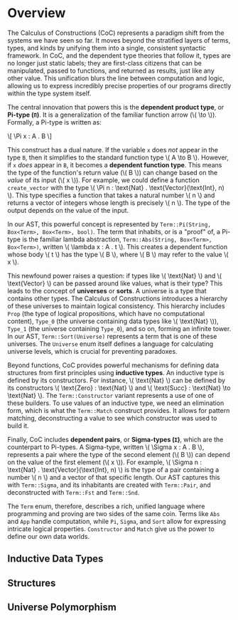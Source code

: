# Overview

The Calculus of Constructions (CoC) represents a paradigm shift from the systems we have seen so far. It moves beyond the stratified layers of terms, types, and kinds by unifying them into a single, consistent syntactic framework. In CoC, and the dependent type theories that follow it, types are no longer just static labels; they are first-class citizens that can be manipulated, passed to functions, and returned as results, just like any other value. This unification blurs the line between computation and logic, allowing us to express incredibly precise properties of our programs directly within the type system itself.

The central innovation that powers this is the **dependent product type**, or **Pi-type (`Π`)**. It is a generalization of the familiar function arrow (\\( \to \\)). Formally, a Pi-type is written as:

\\[ \Pi x : A . B \\]

This construct has a dual nature. If the variable `x` does *not* appear in the type `B`, then it simplifies to the standard function type \\( A \to B \\). However, if `x` *does* appear in `B`, it becomes a **dependent function type**. This means the type of the function's return value (\\( B \\)) can change based on the *value* of its input (\\( x \\)). For example, we could define a function `create_vector` with the type \\( \Pi n : \text{Nat} . \text{Vector}(\text{Int}, n) \\). This type specifies a function that takes a natural number \\( n \\) and returns a vector of integers whose length is precisely \\( n \\). The type of the output depends on the value of the input.

In our AST, this powerful concept is represented by `Term::Pi(String, Box<Term>, Box<Term>, bool)`. The term that inhabits, or is a "proof" of, a Pi-type is the familiar lambda abstraction, `Term::Abs(String, Box<Term>, Box<Term>)`, written \\( \lambda x : A . t \\). This creates a dependent function whose body \\( t \\) has the type \\( B \\), where \\( B \\) may refer to the value \\( x \\).

This newfound power raises a question: if types like \\( \text{Nat} \\) and \\( \text{Vector} \\) can be passed around like values, what is their type? This leads to the concept of **universes** or **sorts**. A universe is a type that contains other types. The Calculus of Constructions introduces a hierarchy of these universes to maintain logical consistency. This hierarchy includes `Prop` (the type of logical propositions, which have no computational content), `Type_0` (the universe containing data types like \\( \text{Nat} \\)), `Type_1` (the universe containing `Type_0`), and so on, forming an infinite tower. In our AST, `Term::Sort(Universe)` represents a term that is one of these universes. The `Universe` enum itself defines a language for calculating universe levels, which is crucial for preventing paradoxes.

Beyond functions, CoC provides powerful mechanisms for defining data structures from first principles using **inductive types**. An inductive type is defined by its constructors. For instance, \\( \text{Nat} \\) can be defined by its constructors \\( \text{Zero} : \text{Nat} \\) and \\( \text{Succ} : \text{Nat} \to \text{Nat} \\). The `Term::Constructor` variant represents a use of one of these builders. To use values of an inductive type, we need an elimination form, which is what the `Term::Match` construct provides. It allows for pattern matching, deconstructing a value to see which constructor was used to build it.

Finally, CoC includes **dependent pairs**, or **Sigma-types (`Σ`)**, which are the counterpart to Pi-types. A Sigma-type, written \\( \Sigma x : A . B \\), represents a pair where the type of the second element (\\( B \\)) can depend on the value of the first element (\\( x \\)). For example, \\( \Sigma n : \text{Nat} . \text{Vector}(\text{Int}, n) \\) is the type of a pair containing a number \\( n \\) and a vector of that specific length. Our AST captures this with `Term::Sigma`, and its inhabitants are created with `Term::Pair`, and deconstructed with `Term::Fst` and `Term::Snd`.

The `Term` enum, therefore, describes a rich, unified language where programming and proving are two sides of the same coin. Terms like `Abs` and `App` handle computation, while `Pi`, `Sigma`, and `Sort` allow for expressing intricate logical properties. `Constructor` and `Match` give us the power to define our own data worlds.

## Inductive Data Types

## Structures

## Universe Polymorphism
